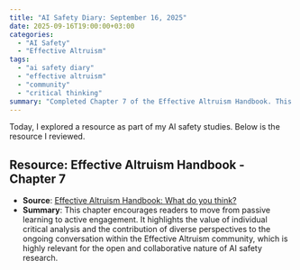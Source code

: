 ```yaml
---
title: "AI Safety Diary: September 16, 2025"
date: 2025-09-16T19:00:00+03:00
categories:
  - "AI Safety"
  - "Effective Altruism"
tags:
  - "ai safety diary"
  - "effective altruism"
  - "community"
  - "critical thinking"
summary: "Completed Chapter 7 of the Effective Altruism Handbook. This chapter, 'What do you think?', emphasizes the importance of critical thinking, questioning assumptions, and actively contributing personal insights to the community discourse."
---
```


Today, I explored a resource as part of my AI safety studies. Below is the resource I reviewed.

## Resource: Effective Altruism Handbook - Chapter 7
- **Source**: [Effective Altruism Handbook: What do you think?](https://forum.effectivealtruism.org/s/32FKXByGNgHLPaHnj)
- **Summary**: This chapter encourages readers to move from passive learning to active engagement. It highlights the value of individual critical analysis and the contribution of diverse perspectives to the ongoing conversation within the Effective Altruism community, which is highly relevant for the open and collaborative nature of AI safety research.